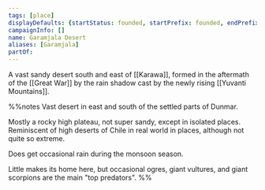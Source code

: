 ```yaml
---
tags: [place]
displayDefaults: {startStatus: founded, startPrefix: founded, endPrefix: destroyed, endStatus: destroyed}
campaignInfo: []
name: Garamjala Desert
aliases: [Garamjala]
partOf:
---
```


A vast sandy desert south and east of [[Karawa]], formed in the aftermath of the [[Great War]] by the rain shadow cast by the newly rising [[Yuvanti Mountains]]. 

%%notes
Vast desert in east and south of the settled parts of Dunmar.

Mostly a rocky high plateau, not super sandy, except in isolated places. Reminiscent of high deserts of Chile in real world in places, although not quite so extreme.

Does get occasional rain during the monsoon season.

Little makes its home here, but occasional ogres, giant vultures, and giant scorpions are the main "top predators".
%%